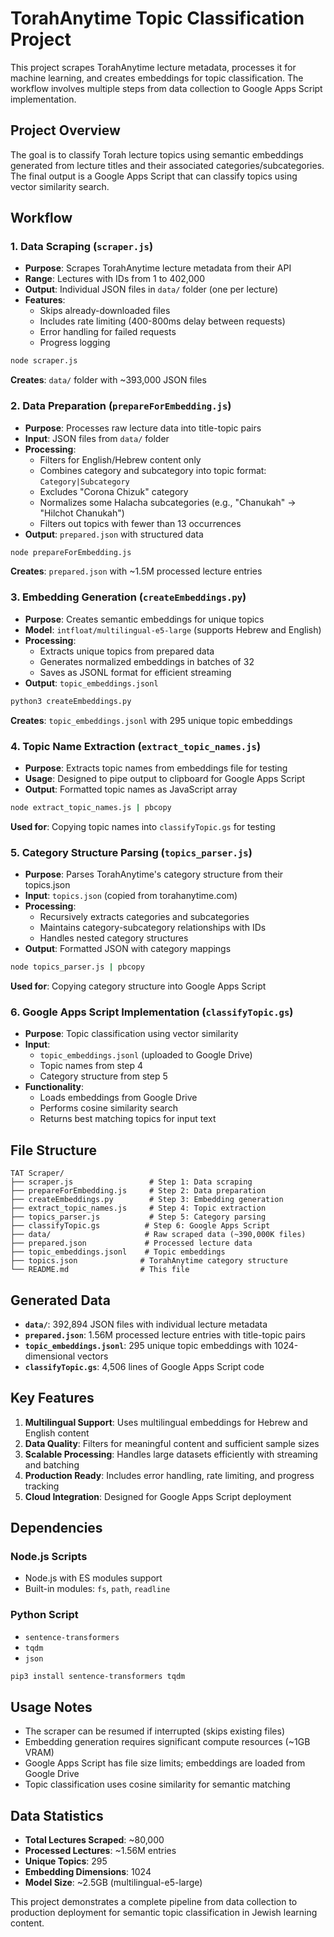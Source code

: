 # TorahAnytime Topic Classification Project

This project scrapes TorahAnytime lecture metadata, processes it for machine learning, and creates embeddings for topic classification. The workflow involves multiple steps from data collection to Google Apps Script implementation.

## Project Overview

The goal is to classify Torah lecture topics using semantic embeddings generated from lecture titles and their associated categories/subcategories. The final output is a Google Apps Script that can classify topics using vector similarity search.

## Workflow

### 1. Data Scraping (`scraper.js`)

- **Purpose**: Scrapes TorahAnytime lecture metadata from their API
- **Range**: Lectures with IDs from 1 to 402,000
- **Output**: Individual JSON files in `data/` folder (one per lecture)
- **Features**:
  - Skips already-downloaded files
  - Includes rate limiting (400-800ms delay between requests)
  - Error handling for failed requests
  - Progress logging

```bash
node scraper.js
```

**Creates**: `data/` folder with ~393,000 JSON files

### 2. Data Preparation (`prepareForEmbedding.js`)

- **Purpose**: Processes raw lecture data into title-topic pairs
- **Input**: JSON files from `data/` folder
- **Processing**:
  - Filters for English/Hebrew content only
  - Combines category and subcategory into topic format: `Category|Subcategory`
  - Excludes "Corona Chizuk" category
  - Normalizes some Halacha subcategories (e.g., "Chanukah" → "Hilchot Chanukah")
  - Filters out topics with fewer than 13 occurrences
- **Output**: `prepared.json` with structured data

```bash
node prepareForEmbedding.js
```

**Creates**: `prepared.json` with ~1.5M processed lecture entries

### 3. Embedding Generation (`createEmbeddings.py`)

- **Purpose**: Creates semantic embeddings for unique topics
- **Model**: `intfloat/multilingual-e5-large` (supports Hebrew and English)
- **Processing**:
  - Extracts unique topics from prepared data
  - Generates normalized embeddings in batches of 32
  - Saves as JSONL format for efficient streaming
- **Output**: `topic_embeddings.jsonl`

```bash
python3 createEmbeddings.py
```

**Creates**: `topic_embeddings.jsonl` with 295 unique topic embeddings

### 4. Topic Name Extraction (`extract_topic_names.js`)

- **Purpose**: Extracts topic names from embeddings file for testing
- **Usage**: Designed to pipe output to clipboard for Google Apps Script
- **Output**: Formatted topic names as JavaScript array

```bash
node extract_topic_names.js | pbcopy
```

**Used for**: Copying topic names into `classifyTopic.gs` for testing

### 5. Category Structure Parsing (`topics_parser.js`)

- **Purpose**: Parses TorahAnytime's category structure from their topics.json
- **Input**: `topics.json` (copied from torahanytime.com)
- **Processing**:
  - Recursively extracts categories and subcategories
  - Maintains category-subcategory relationships with IDs
  - Handles nested category structures
- **Output**: Formatted JSON with category mappings

```bash
node topics_parser.js | pbcopy
```

**Used for**: Copying category structure into Google Apps Script

### 6. Google Apps Script Implementation (`classifyTopic.gs`)

- **Purpose**: Topic classification using vector similarity
- **Input**:
  - `topic_embeddings.jsonl` (uploaded to Google Drive)
  - Topic names from step 4
  - Category structure from step 5
- **Functionality**:
  - Loads embeddings from Google Drive
  - Performs cosine similarity search
  - Returns best matching topics for input text

## File Structure

```
TAT Scraper/
├── scraper.js                 # Step 1: Data scraping
├── prepareForEmbedding.js     # Step 2: Data preparation
├── createEmbeddings.py        # Step 3: Embedding generation
├── extract_topic_names.js     # Step 4: Topic extraction
├── topics_parser.js           # Step 5: Category parsing
├── classifyTopic.gs          # Step 6: Google Apps Script
├── data/                     # Raw scraped data (~390,000K files)
├── prepared.json             # Processed lecture data
├── topic_embeddings.jsonl    # Topic embeddings
├── topics.json              # TorahAnytime category structure
└── README.md                # This file
```

## Generated Data

- **`data/`**: 392,894 JSON files with individual lecture metadata
- **`prepared.json`**: 1.56M processed lecture entries with title-topic pairs
- **`topic_embeddings.jsonl`**: 295 unique topic embeddings with 1024-dimensional vectors
- **`classifyTopic.gs`**: 4,506 lines of Google Apps Script code

## Key Features

1. **Multilingual Support**: Uses multilingual embeddings for Hebrew and English content
2. **Data Quality**: Filters for meaningful content and sufficient sample sizes
3. **Scalable Processing**: Handles large datasets efficiently with streaming and batching
4. **Production Ready**: Includes error handling, rate limiting, and progress tracking
5. **Cloud Integration**: Designed for Google Apps Script deployment

## Dependencies

### Node.js Scripts

- Node.js with ES modules support
- Built-in modules: `fs`, `path`, `readline`

### Python Script

- `sentence-transformers`
- `tqdm`
- `json`

```bash
pip3 install sentence-transformers tqdm
```

## Usage Notes

- The scraper can be resumed if interrupted (skips existing files)
- Embedding generation requires significant compute resources (~1GB VRAM)
- Google Apps Script has file size limits; embeddings are loaded from Google Drive
- Topic classification uses cosine similarity for semantic matching

## Data Statistics

- **Total Lectures Scraped**: ~80,000
- **Processed Lectures**: ~1.56M entries
- **Unique Topics**: 295
- **Embedding Dimensions**: 1024
- **Model Size**: ~2.5GB (multilingual-e5-large)

This project demonstrates a complete pipeline from data collection to production deployment for semantic topic classification in Jewish learning content.
